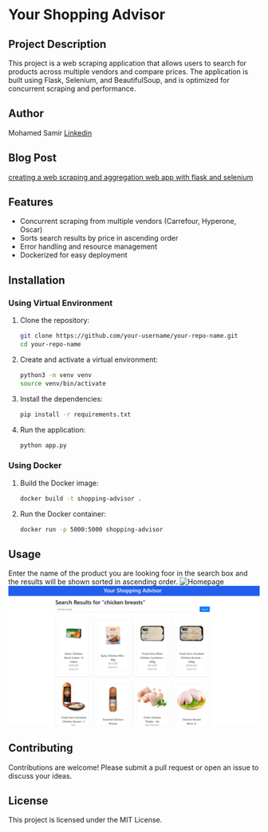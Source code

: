 # Your Shopping Advisor

## Project Description
This project is a web scraping application that allows users to search for products across multiple vendors and compare prices. The application is built using Flask, Selenium, and BeautifulSoup, and is optimized for concurrent scraping and performance.

## Author
Mohamed Samir [Linkedin](www.linkedin.com/in/mohamed-el-shirbiny-155b0a128)

## Blog Post
[creating a web scraping and aggregation web app with flask and selenium](https://medium.com/@mohamedelshirbiny23/creating-a-web-scraping-and-aggregation-web-app-with-flask-and-selenium-dce73b6d49a1)


## Features
- Concurrent scraping from multiple vendors (Carrefour, Hyperone, Oscar)
- Sorts search results by price in ascending order
- Error handling and resource management
- Dockerized for easy deployment

## Installation

### Using Virtual Environment

1. Clone the repository:
    ```sh
    git clone https://github.com/your-username/your-repo-name.git
    cd your-repo-name
    ```

2. Create and activate a virtual environment:
    ```sh
    python3 -m venv venv
    source venv/bin/activate
    ```

3. Install the dependencies:
    ```sh
    pip install -r requirements.txt
    ```

4. Run the application:
    ```sh
    python app.py
    ```

### Using Docker

1. Build the Docker image:
    ```sh
    docker build -t shopping-advisor .
    ```

2. Run the Docker container:
    ```sh
    docker run -p 5000:5000 shopping-advisor
    ```
## Usage
Enter the name of the product you are looking foor in the search box and the results will be shown sorted in ascending order.
![Homepage](shopping_advisorstatic/images/homepage.png)
![Search Results](shopping_advisor/static/images/results_page.png)

## Contributing
Contributions are welcome! Please submit a pull request or open an issue to discuss your ideas.

## License
This project is licensed under the MIT License.
